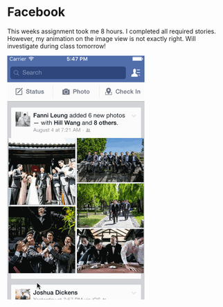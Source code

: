 # Facebook

This weeks assignment took me 8 hours. 
I completed all required stories. However, my animation on the image view is not exactly right. Will investigate during class tomorrow!

![alt tag](https://github.com/hcpeckham/Facebook/blob/master/Facebook.gif)
